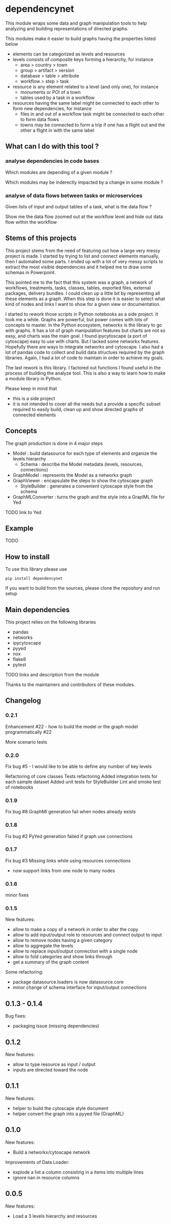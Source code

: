 # dependencynet

This module wraps some data and graph manipulation tools to help analyzing and building representations of directed graphs.

This modules make it easier to build graphs having the properties listed below
- elements can be categorized as levels and resources
- levels consists of composite keys forming a hierarchy, for instance
    - area > country > town
    - group > artifact > version
    - database > table > attribute
    - workflow > step > task
- resource is any element related to a level (and only one), for instance
    - monuments or POI of a town
    - tables used by a task in a workflow
- resources having the same label might be connected to each other to form new dependencies, for instance
    - files in and out of a workflow task  might be connected to each other to form data flows
    - towns may be connected to form a trip if one has a flight out and the other a flight in with the same label

## What can I do with this tool ?

### analyse dependencies in code bases

Which modules are depending of a given module ?

Which modules may be inderectly impacted by a change in some module ?

### analyse of data flows between tasks or microservices

Given lists of input and output tables of a task, what is the data flow ?

Show me the data flow zoomed out at the workflow level and hide out data flow within the workflow


## Stems of this projects

This project stems from the need of featuring out how a large very messy project is made. I started by trying to list and connect elements manually, then I automated some parts. I ended up with a lot of very messy scripts to extract the most visible dependencies and it helped me to draw some schemas in Powerpoint.

This pointed me to the fact that this system was a graph, a network of workflows, treatments, tasks, classes, tables, exported files, external packages, delivery bundles. I could clean up a little bit by representing all these elements as a graph. When this step is done it is easier to select what kind of nodes and links I want to show for a given view or documentation.

I started to rework those scripts in Python notebooks as a side project. It took me a while. Graphs are powerful, but power comes with lots of concepts to master. In the Python ecosystem, networkx is the library to go with graphs. It has a lot of graph manipulation features but charts are not so easy, and charts was the main goal. I found ipycytoscape (a port of cytoscape) easy to use with charts. But I lacked some networkx features. Hopefully there are ways to integrate networkx and cytoscape. I also had a lot of pandas code to collect and build data structues required by the graph libraries. Again, I had a lot of code to maintain in order to achieve my goals.

The last rework is this library. I factored out functions I found useful in the process of building the analyze tool. This is also a way to learn how to make a module library in Python.

Please keep in mind that
- this is a side project
- it is not intended to cover all the needs but a provide a specific subset required to easily build, clean up and show directed graphs of connected elements


## Concepts
The graph production is done in 4 major steps

- Model : build datasource for each type of elements and organize the levels hierarchy
    - Schema : describe the Model metadata (levels, resources, connections)
- GraphModel : represents the Model as a networkx graph
- GraphViewer : encapsulate the steps to show the cytoscape graph
    - StyleBuilder : generates a convenient cytoscape style from the schema
- GraphMLConverter : turns the graph and the style into a GraplML file for Yed

TODO link to Yed

## Example
TODO

## How to install

To use this library please use
```
pip install dependencynet
```

If you want to build from the sources, please clone the repository and run setup

## Main dependencies
This project relies on the following libraries
- pandas
- networks
- ipycytoscape
- pyyed
- nox
- flake8
- pytest

TODO links and description from the module

Thanks to the maintainers and contributors of these modules.

## Changelog

### 0.2.1
Enhancement #22 -  how to build the model or the graph model programmatically #22

More scenario tests

### 0.2.0
Fix bug #5 - I would like to be able to define any number of key levels

Refactoring of core classes
Tests refactoring
Added integration tests for each sample dataset
Added unit tests for StyleBuilder
Lint and smoke test of notebooks

### 0.1.9
Fix bug #8 GraphMl generation fail when nodes already exists

### 0.1.8
Fix bug #2 PyYed generation failed if graph use connections

### 0.1.7
Fix bug #3 Missing links while using resources connections
- now support links from one node to many nodes

### 0.1.6
minor fixes

### 0.1.5
New features:
- allow to make a copy of a network in order to alter the copy
- allow to add input/output role to resources and connect output to input
- allow to remove nodes having a given category
- allow to aggregate the levels
- allow to replace input/output connection with a single node
- allow to fold categories and show links through
- get a summary of the graph content

Some refactoring:
- package datasource.loaders is now datasource.core
- minor change of schema interface for input/output connections

## 0.1.3 - 0.1.4
Bug fixes:
- packaging issue (missing dependencies)

## 0.1.2
New features:
- allow to type resource as input / output
- inputs are directed toward the node

## 0.1.1
New features:
- helper to build the cytoscape style document
- helper convert the graph into a pyyed file (GraphML)

## 0.1.0
New features:
- Build a networkx/cytoscape network

Improvements of Data Loader:
- explode a list a column consisting in a items into multiple lines
- ignore nan in resource columns

## 0.0.5
New features:
- Load a 3 levels hierarchy and resources
